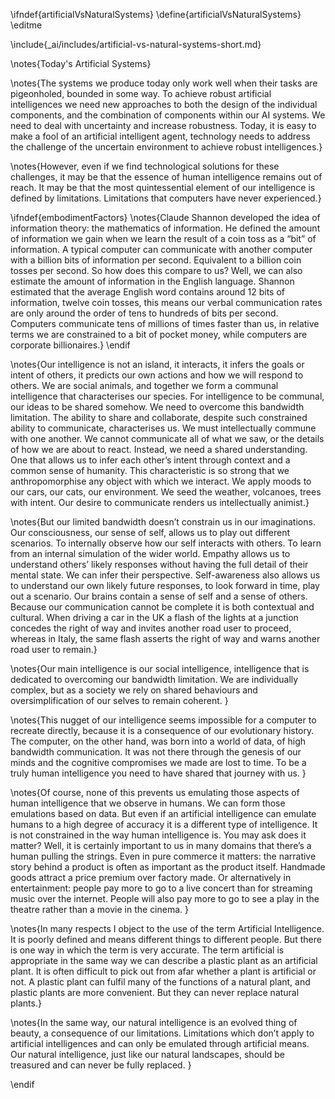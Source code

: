 \ifndef{artificialVsNaturalSystems}
\define{artificialVsNaturalSystems}
\editme

\include{_ai/includes/artificial-vs-natural-systems-short.md}

\notes{Today's Artificial Systems}

\notes{The systems we produce today only work well when their tasks are pigeonholed, bounded in some way. To achieve robust artificial intelligences we need new approaches to both the design of the individual components, and the combination of components within our AI systems. We need to deal with uncertainty and increase robustness. Today, it is easy to make a fool of an artificial intelligent agent, technology needs to address the challenge of the uncertain environment to achieve robust intelligences.}

\notes{However, even if we find technological solutions for these challenges, it may be that the essence of human intelligence remains out of reach. It may be that the most quintessential element of our intelligence is defined by limitations. Limitations that computers have never experienced.}

\ifndef{embodimentFactors}
\notes{Claude Shannon developed the idea of information theory: the mathematics of information. He defined the amount of information we gain when we learn the result of a coin toss as a “bit” of information. A typical computer can communicate with another computer with a billion bits of information per second. Equivalent to a billion coin tosses per second. So how does this compare to us? Well, we can also estimate the amount of information in the English language. Shannon estimated that the average English word contains around 12 bits of information, twelve coin tosses, this means our verbal communication rates are only around the order of tens to hundreds of bits per second. Computers communicate tens of millions of times faster than us, in relative terms we are constrained to a bit of pocket money, while computers are corporate billionaires.}
\endif

\notes{Our intelligence is not an island, it interacts, it infers the goals or intent of others, it predicts our own actions and how we will respond to others. We are social animals, and together we form a communal intelligence that characterises our species. For intelligence to be communal, our ideas to be shared somehow. We need to overcome this bandwidth limitation. The ability to share and collaborate, despite such constrained ability to communicate, characterises us. We must intellectually commune with one another. We cannot communicate all of what we saw, or the details of how we are about to react. Instead, we need a shared understanding. One that allows us to infer each other’s intent through context and a common sense of humanity. This characteristic is so strong that we anthropomorphise any object with which we interact. We apply moods to our cars, our cats, our environment. We seed the weather, volcanoes, trees with intent. Our desire to communicate renders us intellectually animist.}
	
\notes{But our limited bandwidth doesn’t constrain us in our imaginations. Our consciousness, our sense of self, allows us to play out different scenarios. To internally observe how our self interacts with others. To learn from an internal simulation of the wider world. Empathy allows us to understand others’ likely responses without having the full detail of their mental state. We can infer their perspective. Self-awareness also allows us to understand our own likely future responses, to look forward in time, play out a scenario. Our brains contain a sense of self and a sense of others. Because our communication cannot be complete it is both contextual and cultural. When driving a car in the UK a flash of the lights at a junction concedes the right of way and invites another road user to proceed, whereas in Italy, the same flash asserts the right of way and warns another road user to remain.}

\notes{Our main intelligence is our social intelligence, intelligence that is dedicated to overcoming our bandwidth limitation. We are individually complex, but as a society we rely on shared behaviours and oversimplification of our selves to remain coherent. }

\notes{This nugget of our intelligence seems impossible for a computer to recreate directly, because it is a consequence of our evolutionary history. The computer, on the other hand, was born into a world of data, of high bandwidth communication. It was not there through the genesis of our minds and the cognitive compromises we made are lost to time. To be a truly human intelligence you need to have shared that journey with us. }

\notes{Of course, none of this prevents us emulating those aspects of human intelligence that we observe in humans. We can form those emulations based on data. But even if an artificial intelligence can emulate humans to a high degree of accuracy it is a different type of intelligence. It is not constrained in the way human intelligence is. You may ask does it matter? Well, it is certainly important to us in many domains that there’s a human pulling the strings. Even in pure commerce it matters: the narrative story behind a product is often as important as the product itself. Handmade goods attract a price premium over factory made. Or alternatively in entertainment: people pay more to go to a live concert than for streaming music over the internet. People will also pay more to go to see a play in the theatre rather than a movie in the cinema. }

\notes{In many respects I object to the use of the term Artificial Intelligence. It is poorly defined and means different things to different people.  But there is one way in which the term is very accurate. The term artificial is appropriate  in the same way we can describe a plastic plant as an artificial plant. It is often difficult to pick out from afar whether a plant is artificial or not. A plastic plant can fulfil many of the functions of a natural plant, and plastic plants are more convenient. But they can never replace natural plants.}

\notes{In the same way, our natural intelligence is an evolved thing of beauty, a consequence of our limitations. Limitations which don’t apply to artificial intelligences and can only be emulated through artificial means. Our natural intelligence, just like our natural landscapes, should be treasured and can never be fully replaced. }

\endif

